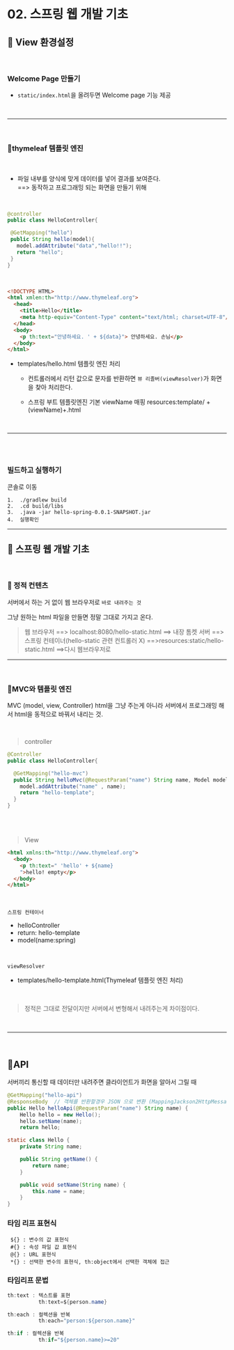 # 02. 스프링 웹 개발 기초

## 📢 View 환경설정
<br>

### Welcome Page 만들기

* `static/index.html`을 올려두면 Welcome page 기능 제공
<br>

***
<br>

### 📍thymeleaf 템플릿 엔진
<br>

 * 파일 내부를 양식에 맞게 데이터를 넣어 결과를 보여준다. <br>
 ==> 동작하고 프로그래밍 되는 화면을 만들기 위해

<br>

 ```java
 @controller
 public class HelloController{

  @GetMapping("hello")
  public String hello(model){
    model.addAttribute("data","hello!!");
    return "hello";
  }
 }
 ```
 <br>
 

```html
<!DOCTYPE HTML>
<html xmlen:th="http://www.thymeleaf.org">
  <head>
    <title>Hello</title>
    <meta http-equiv="Content-Type" content="text/html; charset=UTF-8"/>
  </head>
  <body>
    <p th:text="안녕하세요. ' + ${data}"> 안녕하세요. 손님</p>
  </body>
</html>
```


* templates/hello.html 템플릿 엔진 처리

  *  컨트롤러에서 리턴 값으로 문자를 반환하면 `뷰 리졸버(viewResolver)`가 화면을 찾아 처리한다.

  * 스프링 부트 템플릿엔진 기본 viewName 매핑
resources:template/ +(viewName)+.html

<br>

***

<br>
<br>

### 빌드하고 실행하기

콘솔로 이동
```
1.  ./gradlew build
2.  .cd build/libs
3.  .java -jar hello-spring-0.0.1-SNAPSHOT.jar
4.  실행확인
```

***

## 📢 스프링 웹 개발 기초
<br>

### 📍 정적 컨텐츠

서버에서 하는 거 없이 웹 브라우저로 `바로 내려주는 것`

그냥 원하는 html 파일을 만들면 정말 그대로 가지고 온다.

> 웹 브라우저 ==> localhost:8080/hello-static.html ==> 내장 톰켓 서버 ==> 스프링 컨테이너(hello-static 관련 컨트롤러 X) ==>resources:static/hello-static.html ==>다시 웹브라우저로

***
<br>

### 📍MVC와 템플릿 엔진

MVC (model, view, Controller)
html을 그냥 주는게 아니라 서버에서 프로그래밍 해서 html을 동적으로 바꿔서 내리는 것.

<br>

>controller
```java
@Controller
public class HelloController{

  @GetMapping("hello-mvc")
  public String helloMvc(@RequestParam("name") String name, Model model){
    model.addAttribute("name" , name);
    return "hello-template";
  }
}
```
<br><br>

> View
```html
<html xmlns:th="http://www.thymeleaf.org">
  <body>
    <p th:text=" 'hello' + ${name}
    ">hello! empty</p>
  </body>
</html>
```
<br>

`스프링 컨테이너`
* helloController <br>
* return: hello-template<br>
* model(name:spring)<br>

<br>

`viewResolver`<br>
* templates/hello-template.html(Thymeleaf 템플릿 엔진 처리)

<br>

> 정적은 그대로 전달이지만 서버에서 변형해서 내려주는게 차이점이다. 

<br>

***
<br>

## 📍API
서버끼리 통신할 때
데이터만 내려주면 클라이언트가 화면을 알아서 그릴 때

```java
@GetMapping("hello-api")
@ResponseBody  // 객체를 반환할경우 JSON 으로 변환 (MappingJackson2HttpMessageConverter)
public Hello helloApi(@RequestParam("name") String name) {
    Hello hello = new Hello();
    hello.setName(name);
    return hello; 

static class Hello {
    private String name;

    public String getName() {
        return name;
    }

    public void setName(String name) {
        this.name = name;
    }
}
```


###  타임 리프 표현식
```
 ${} : 변수의 값 표현식
 #{} : 속성 파일 값 표현식
 @{} : URL 표현식
 *{} : 선택한 변수의 표현식, th:object에서 선택한 객체에 접근
```

### 타임리프 문법
```java
th:text : 텍스트를 표현
          th:text=${person.name} 

th:each : 컬렉션을 반복
          th:each="person:${person.name}"

th:if : 컬렉션을 반복
          th:if="${person.name}>=20"
```